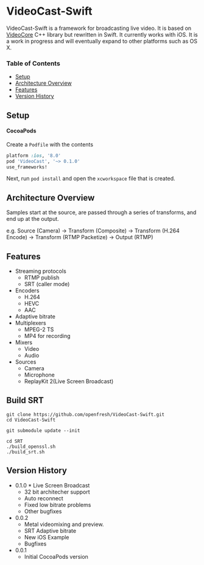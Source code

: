 # VideoCast-Swift

VideoCast-Swift is a framework for broadcasting live video. It is based on [VideoCore](https://github.com/jgh-/VideoCore-Inactive) C++ library but rewritten in Swift. It currently works with iOS. It is a work in progress and will eventually expand to other platforms such as OS X.

### Table of Contents
* [Setup](#setup)
* [Architecture Overview](#architecture-overview)
* [Features](#features)
* [Version History](#version-history)

## Setup

#### CocoaPods

Create a `Podfile` with the contents
``` ruby
platform :ios, '8.0'
pod 'VideoCast', '~> 0.1.0'
use_frameworks!
```
Next, run `pod install` and open the `xcworkspace` file that is created.

## Architecture Overview

Samples start at the source, are passed through a series of transforms, and end up at the output.

e.g. Source (Camera) -> Transform (Composite) -> Transform (H.264 Encode) -> Transform (RTMP Packetize) -> Output (RTMP)

## Features

 - Streaming protocols
   - RTMP publish
   - SRT (caller mode)
 - Encoders
   - H.264
   - HEVC
   - AAC
 - Adaptive bitrate
 - Multiplexers
   - MPEG-2 TS
   - MP4 for recording
 - Mixers
   - Video
   - Audio
 - Sources
   - Camera
   - Microphone
   - ReplayKit 2(Live Screen Broadcast) 

## Build SRT

```
git clone https://github.com/openfresh/VideoCast-Swift.git
cd VideoCast-Swift

git submodule update --init

cd SRT
./build_openssl.sh 
./build_srt.sh

```

## Version History

* 0.1.0
        * Live Screen Broadcast
	* 32 bit architecher support
	* Auto reconnect
	* Fixed low bitrate problems
	* Other bugfixes
* 0.0.2
	* Metal videomixing and preview.
	* SRT Adaptive bitrate
	* New iOS Example
	* Bugfixes
* 0.0.1 
	* Initial CocoaPods version
